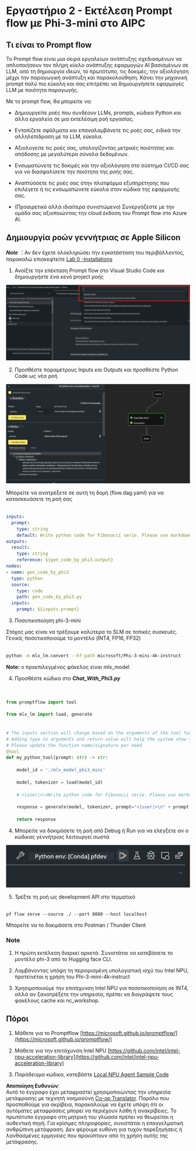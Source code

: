 <!--
CO_OP_TRANSLATOR_METADATA:
{
  "original_hash": "3dbbf568625b1ee04b354c2dc81d3248",
  "translation_date": "2025-05-09T19:39:11+00:00",
  "source_file": "md/02.Application/02.Code/Phi3/VSCodeExt/HOL/Apple/02.PromptflowWithMLX.md",
  "language_code": "el"
}
-->
# **Εργαστήριο 2 - Εκτέλεση Prompt flow με Phi-3-mini στο AIPC**

## **Τι είναι το Prompt flow**

Το Prompt flow είναι μια σειρά εργαλείων ανάπτυξης σχεδιασμένων να απλοποιήσουν τον πλήρη κύκλο ανάπτυξης εφαρμογών AI βασισμένων σε LLM, από τη δημιουργία ιδεών, το πρωτότυπο, τις δοκιμές, την αξιολόγηση μέχρι την παραγωγική ανάπτυξη και παρακολούθηση. Κάνει την μηχανική prompt πολύ πιο εύκολη και σας επιτρέπει να δημιουργήσετε εφαρμογές LLM με ποιότητα παραγωγής.

Με το prompt flow, θα μπορείτε να:

- Δημιουργείτε ροές που συνδέουν LLMs, prompts, κώδικα Python και άλλα εργαλεία σε μια εκτελέσιμη ροή εργασίας.

- Εντοπίζετε σφάλματα και επαναλαμβάνετε τις ροές σας, ειδικά την αλληλεπίδραση με τα LLM, εύκολα.

- Αξιολογείτε τις ροές σας, υπολογίζοντας μετρικές ποιότητας και απόδοσης με μεγαλύτερα σύνολα δεδομένων.

- Ενσωματώνετε τις δοκιμές και την αξιολόγηση στο σύστημα CI/CD σας για να διασφαλίσετε την ποιότητα της ροής σας.

- Αναπτύσσετε τις ροές σας στην πλατφόρμα εξυπηρέτησης που επιλέγετε ή τις ενσωματώνετε εύκολα στον κώδικα της εφαρμογής σας.

- (Προαιρετικό αλλά ιδιαίτερα συνιστώμενο) Συνεργάζεστε με την ομάδα σας αξιοποιώντας την cloud έκδοση του Prompt flow στο Azure AI.

## **Δημιουργία ροών γεννήτριας σε Apple Silicon**

***Note*** ：Αν δεν έχετε ολοκληρώσει την εγκατάσταση του περιβάλλοντος, παρακαλώ επισκεφτείτε [Lab 0 -Installations](./01.Installations.md)

1. Ανοίξτε την επέκταση Prompt flow στο Visual Studio Code και δημιουργήστε ένα κενό project ροής

![create](../../../../../../../../../translated_images/pf_create.d6172d8277a78a7fa82cd6ff727ed44e037fa78b662f1f62d5963f36d712d229.el.png)

2. Προσθέστε παραμέτρους Inputs και Outputs και προσθέστε Python Code ως νέα ροή

![flow](../../../../../../../../../translated_images/pf_flow.d5646a323fb7f444c0b98b4521057a592325c583e7ba18bc31500bc0415e9ef3.el.png)

Μπορείτε να ανατρέξετε σε αυτή τη δομή (flow.dag.yaml) για να κατασκευάσετε τη ροή σας

```yaml

inputs:
  prompt:
    type: string
    default: Write python code for Fibonacci serie. Please use markdown as output
outputs:
  result:
    type: string
    reference: ${gen_code_by_phi3.output}
nodes:
- name: gen_code_by_phi3
  type: python
  source:
    type: code
    path: gen_code_by_phi3.py
  inputs:
    prompt: ${inputs.prompt}


```

3. Ποσοτικοποίηση phi-3-mini

Στόχος μας είναι να τρέξουμε καλύτερα το SLM σε τοπικές συσκευές. Γενικά, ποσοτικοποιούμε το μοντέλο (INT4, FP16, FP32)

```bash

python -m mlx_lm.convert --hf-path microsoft/Phi-3-mini-4k-instruct

```

**Note:** ο προεπιλεγμένος φάκελος είναι mlx_model

4. Προσθέστε κώδικα στο ***Chat_With_Phi3.py***

```python


from promptflow import tool

from mlx_lm import load, generate


# The inputs section will change based on the arguments of the tool function, after you save the code
# Adding type to arguments and return value will help the system show the types properly
# Please update the function name/signature per need
@tool
def my_python_tool(prompt: str) -> str:

    model_id = './mlx_model_phi3_mini'

    model, tokenizer = load(model_id)

    # <|user|>\nWrite python code for Fibonacci serie. Please use markdown as output<|end|>\n<|assistant|>

    response = generate(model, tokenizer, prompt="<|user|>\n" + prompt  + "<|end|>\n<|assistant|>", max_tokens=2048, verbose=True)

    return response


```

4. Μπορείτε να δοκιμάσετε τη ροή από Debug ή Run για να ελέγξετε αν ο κώδικας γεννήτριας λειτουργεί σωστά

![RUN](../../../../../../../../../translated_images/pf_run.d918637dc00f61e9bdeec37d4cc9646f77d270ac9203bcce13569f3157202b6e.el.png)

5. Τρέξτε τη ροή ως development API στο τερματικό

```

pf flow serve --source ./ --port 8080 --host localhost   

```

Μπορείτε να το δοκιμάσετε στο Postman / Thunder Client

### **Note**

1. Η πρώτη εκτέλεση διαρκεί αρκετά. Συνιστάται να κατεβάσετε το μοντέλο phi-3 από το Hugging face CLI.

2. Λαμβάνοντας υπόψη τη περιορισμένη υπολογιστική ισχύ του Intel NPU, προτείνεται η χρήση του Phi-3-mini-4k-instruct

3. Χρησιμοποιούμε την επιτάχυνση Intel NPU για ποσοτικοποίηση σε INT4, αλλά αν ξανατρέξετε την υπηρεσία, πρέπει να διαγράψετε τους φακέλους cache και nc_workshop.

## **Πόροι**

1. Μάθετε για το Promptflow [https://microsoft.github.io/promptflow/](https://microsoft.github.io/promptflow/)

2. Μάθετε για την επιτάχυνση Intel NPU [https://github.com/intel/intel-npu-acceleration-library](https://github.com/intel/intel-npu-acceleration-library)

3. Παράδειγμα κώδικα, κατεβάστε [Local NPU Agent Sample Code](../../../../../../../../../code/07.Lab/01/AIPC/local-npu-agent)

**Αποποίηση Ευθυνών**:  
Αυτό το έγγραφο έχει μεταφραστεί χρησιμοποιώντας την υπηρεσία μετάφρασης με τεχνητή νοημοσύνη [Co-op Translator](https://github.com/Azure/co-op-translator). Παρόλο που προσπαθούμε για ακρίβεια, παρακαλούμε να έχετε υπόψη ότι οι αυτόματες μεταφράσεις μπορεί να περιέχουν λάθη ή ανακρίβειες. Το πρωτότυπο έγγραφο στη μητρική του γλώσσα πρέπει να θεωρείται η αυθεντική πηγή. Για κρίσιμες πληροφορίες, συνιστάται η επαγγελματική ανθρώπινη μετάφραση. Δεν φέρουμε ευθύνη για τυχόν παρεξηγήσεις ή λανθασμένες ερμηνείες που προκύπτουν από τη χρήση αυτής της μετάφρασης.